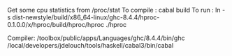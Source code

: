 Get some cpu statistics from /proc/stat
To compile :
cabal build
To run :
ln -s dist-newstyle/build/x86_64-linux/ghc-8.4.4/hproc-0.1.0.0/x/hproc/build/hproc/hproc
./hproc

Compiler:
/toolbox/public/apps/Languages/ghc/8.4.4/bin/ghc
/local/developers/jdelouch/tools/haskell/cabal3/bin/cabal
